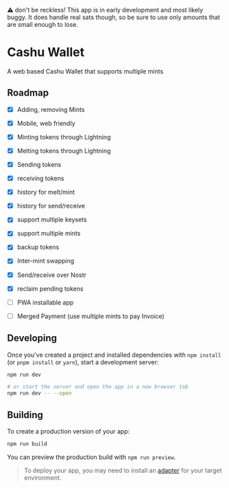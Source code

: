 ⚠️ don't be reckless!
This app is in early development and most likely buggy. It does handle real sats though, so be sure to use only amounts that are small enough to lose.

# Cashu Wallet

A web based Cashu Wallet that supports multiple mints

## Roadmap

* [x] Adding, removing Mints
* [x] Mobile, web friendly
* [x] Minting tokens through Lightning
* [x] Melting tokens through Lightning
* [x] Sending tokens
* [x] receiving tokens
* [x] history for melt/mint
* [x] history for send/receive
* [x] support multiple keysets
* [x] support multiple mints
* [x] backup tokens
* [x] Inter-mint swapping
* [x] Send/receive over Nostr
* [x] reclaim pending tokens
* [ ] PWA installable app
* [ ] Merged Payment (use multiple mints to pay Invoice)




## Developing

Once you've created a project and installed dependencies with `npm install` (or `pnpm install` or `yarn`), start a development server:

```bash
npm run dev

# or start the server and open the app in a new browser tab
npm run dev -- --open
```

## Building

To create a production version of your app:

```bash
npm run build
```

You can preview the production build with `npm run preview`.

> To deploy your app, you may need to install an [adapter](https://kit.svelte.dev/docs/adapters) for your target environment.
